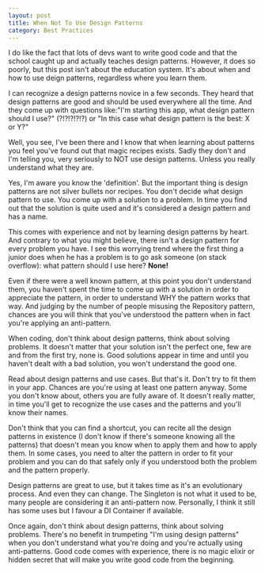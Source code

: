 ```yaml
---
layout: post
title: When Not To Use Design Patterns
category: Best Practices
---
```


I do like the fact that lots of devs want to write good code and that the school caught up and actually teaches design patterns. However, it does so poorly, but this post isn't about the education system. It's about when and how to use deign patterns, regardless where you learn them.

 I can recognize a design patterns novice in a few seconds. They heard that design patterns are good and should be used everywhere all the time. And they come up with questions like:"I'm starting this app, what design pattern should I use?" (?!?!?!?!?) or "In this case what design pattern is the best: X or Y?"

 Well, you see, I've been there and I know that when learning about patterns you feel you've found out that magic recipes exists. Sadly they don't and I'm telling you, very seriously to NOT use design patterns. Unless you really understand what they are.

 Yes, I'm aware you know the 'definition'. But the important thing is design patterns are not silver bullets nor recipes. You don't decide what design pattern to use. You come up with a solution to a problem. In time you find out that the solution is quite used and it's considered a design pattern and has a name.

 This comes with experience and not by learning design patterns by heart. And contrary to what you might believe, there isn't a design pattern for every problem you have. I see this worrying trend where the first thing a junior does when he has a problem is to go ask someone (on stack overflow): what pattern should I use here? **None!**

 Even if there were a well known pattern, at this point you don't understand them, you haven't spent the time to come up with a solution in order to appreciate the pattern, in order to understand WHY the pattern works that way. And judging by the number of people misusing the Repository pattern, chances are you will think that you've understood the pattern when in fact you're applying an anti-pattern.

 When coding, don't think about design patterns, think about solving problems. It doesn't matter that your solution isn't the perfect one, few are and from the first try, none is. Good solutions appear in time and until you haven't dealt with a bad solution, you won't understand the good one.

 Read about design patterns and use cases. But that's it. Don't try to fit them in your app. Chances are you're using at least one pattern anyway. Some you don't know about, others you are fully aware of. It doesn't really matter, in time you'll get to recognize the use cases and the patterns and you'll know their names.

 Don't think that you can find a shortcut, you can recite all the design patterns in existence (I don't know if there's someone knowing all the patterns) that doesn't mean you know when to apply them and how to apply them. In some cases, you need to alter the pattern in order to fit your problem and you can do that safely only if you understood both the problem and the pattern properly.

 Design patterns are great to use, but it takes time as it's an evolutionary process. And even they can change. The Singleton is not what it used to be, many people are considering it an anti-pattern now. Personally, I think it still has some uses but I favour a DI Container if available.

 Once again, don't think about design patterns, think about solving problems. There's no benefit in trumpeting "I'm using design patterns" when you don't understand what you're doing and you're actually using anti-patterns. Good code comes with experience, there is no magic elixir or hidden secret that will make you write good code from the beginning.


